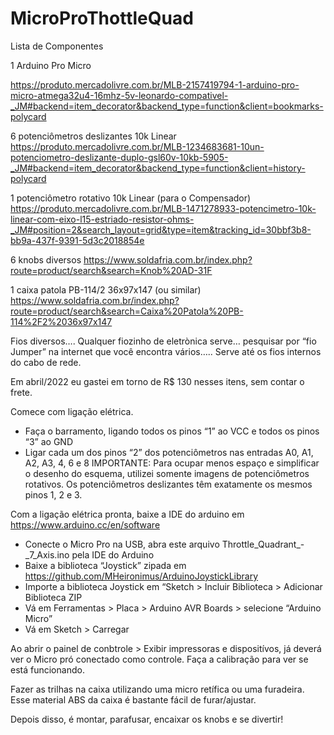 # MicroProThottleQuad

Lista de Componentes

1 Arduino Pro Micro

https://produto.mercadolivre.com.br/MLB-2157419794-1-arduino-pro-micro-atmega32u4-16mhz-5v-leonardo-compativel-_JM#backend=item_decorator&backend_type=function&client=bookmarks-polycard


6 potenciômetros deslizantes 10k Linear
https://produto.mercadolivre.com.br/MLB-1234683681-10un-potenciometro-deslizante-duplo-gsl60v-10kb-5905-_JM#backend=item_decorator&backend_type=function&client=history-polycard

1 potenciômetro rotativo 10k Linear (para o Compensador)
https://produto.mercadolivre.com.br/MLB-1471278933-potencimetro-10k-linear-com-eixo-l15-estriado-resistor-ohms-_JM#position=2&search_layout=grid&type=item&tracking_id=30bbf3b8-bb9a-437f-9391-5d3c2018854e

6 knobs diversos
https://www.soldafria.com.br/index.php?route=product/search&search=Knob%20AD-31F

1 caixa patola PB-114/2 36x97x147 (ou similar)
https://www.soldafria.com.br/index.php?route=product/search&search=Caixa%20Patola%20PB-114%2F2%2036x97x147

Fios diversos…. Qualquer fiozinho de eletrònica serve… pesquisar por “fio Jumper” na internet que você encontra vários….. Serve até os fios internos do cabo de rede.

Em abril/2022 eu gastei em torno de R$ 130 nesses itens, sem contar o frete.

Comece com ligação elétrica.
- Faça o barramento, ligando todos os pinos “1” ao VCC e todos os pinos “3” ao GND
- Ligar cada um dos pinos “2” dos potenciômetros nas entradas A0, A1, A2, A3, 4, 6 e 8
    IMPORTANTE: Para ocupar menos espaço e simplificar o desenho do esquema, utilizei somente imagens de potenciômetros rotativos. 
     Os potenciômetros deslizantes têm exatamente os mesmos pinos 1, 2 e 3.
     
Com a ligação elétrica pronta, baixe a IDE do arduino em https://www.arduino.cc/en/software
- Conecte o Micro Pro na USB, abra este arquivo Throttle_Quadrant_-_7_Axis.ino  pela IDE do Arduino
- Baixe a biblioteca “Joystick” zipada em https://github.com/MHeironimus/ArduinoJoystickLibrary
- Importe a biblioteca Joystick em “Sketch > Incluir Biblioteca > Adicionar Biblioteca ZIP
- Vá em Ferramentas > Placa > Arduino AVR Boards > selecione “Arduino Micro”
- Vá em Sketch > Carregar

Ao abrir o painel de conbtrole > Exibir impressoras e dispositívos, já deverá ver o Micro pró conectado como controle.
Faça a calibração para ver se está funcionando.


Fazer as trilhas na caixa utilizando uma micro retífica ou uma furadeira. Esse material ABS da caixa é bastante fácil de furar/ajustar.

Depois disso, é montar, parafusar, encaixar os knobs e se divertir!
